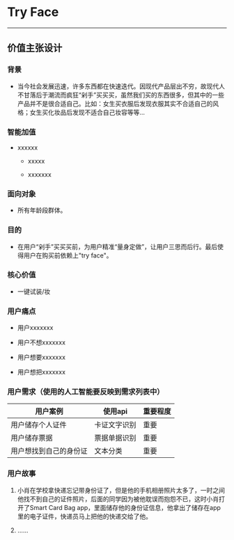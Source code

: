 # Try Face

---

## 价值主张设计

### 背景

- 当今社会发展迅速，许多东西都在快速迭代。因现代产品层出不穷，故现代人不甘落后于潮流而疯狂“剁手”买买买，虽然我们买的东西很多，但其中的一些产品并不是很合适自己。比如：女生买衣服后发现衣服其实不合适自己的风格；女生买化妆品后发现不适合自己妆容等等...

### 智能加值

- xxxxxx

    - xxxxx

    - xxxxxxx

### 面向对象

- 所有年龄段群体。

### 目的

- 在用户“剁手”买买买前，为用户精准“量身定做”，让用户三思而后行。最后使得用户在购买前依赖上"try face"。

### 核心价值

- 一键试装/妆

### 用户痛点

- 用户xxxxxxx

- 用户不想xxxxxxx

- 用户想要xxxxxxx

- 用户想把xxxxxxx

### 用户需求（使用的人工智能要反映到需求列表中）

用户案例 | 使用api | 重要程度
-- | --| --
用户储存个人证件 | 卡证文字识别 | 重要
用户储存票据 | 票据单据识别 |重要
用户想找到自己的身份证 | 文本分类 | 重要

### 用户故事

1. 小肖在学校拿快递忘记带身份证了，但是他的手机相册照片太多了，一时之间他找不到自己的证件照片，后面的同学因为被他耽误而抱怨不已，这时小肖打开了Smart Card Bag app，里面储存他的身份证信息，他拿出了储存在app里的电子证件，快递员马上把他的快递交给了他。

2. ......

###
